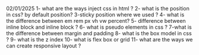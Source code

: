 02/01/2025
1- what are the ways inject css in html ?
 2- what is the position in css? by default position?
3-sticky position where we used ?
4- what is the difference between em rem px vh vw  percent?
5- difference between inline block and inline block ?
6- what is pseudo elements in css ?
7-what is the difference between margin and padding
8- what is the box model in css ?
9- what is the z index 
10- what is flex box or grid
11-  what are the ways we can create responsive layout ?

